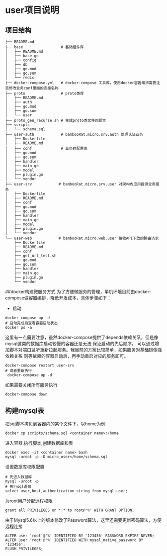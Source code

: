 # user项目说明 
##  项目结构
```
├── README.md
├── base                 # 基础组件库
│   ├── README.md
│   ├── base.go
│   ├── config
│   ├── db
│   ├── go.mod
│   ├── go.sum
│   └── redis
├── docker-compose.yml   # docker-compose 工具库，使用docker容器编排需要注意修改业务conf里面的连接名称
├── proto                # proto类库
│   ├── README.md
│   ├── auth
│   ├── go.mod
│   ├── go.sum
│   └── user
├── proto_gen_recurse.sh # 生成proto类文件的脚本
├── scripts
│   └── schema.sql
├── user-auth            # bambooRat.micro.srv.auth 处理认证业务
│   ├── Dockerfile
│   ├── README.md
│   ├── conf             # 业务的配置库
│   ├── go.mod
│   ├── go.sum
│   ├── handler
│   ├── main.go
│   ├── model
│   ├── plugin.go
│   └── vendor
├── user-srv            # bambooRat.micro.srv.user 对架构内应用提供业务服务
│   ├── Dockerfile
│   ├── README.md
│   ├── conf
│   ├── go.mod
│   ├── go.sum
│   ├── handler
│   ├── main.go
│   ├── model
│   ├── plugin.go
│   └── vendor
└── user-web            # bambooRat.micro.web.user 接收API下放的路由请求
    ├── Dockerfile
    ├── README.md
    ├── conf
    ├── get_url_test.sh
    ├── go.mod
    ├── go.sum
    ├── handler
    ├── main.go
    ├── plugin.go
    └── vendor
``` 

 ##docker构建微服务方式
 为了方便微服务的管理，单机环境目前由docker-compose做容器编排，降低开发成本，具体步骤如下：
 - 启动
 ```
 docker-compose up -d
 # 启动完成后查看容器启动状态
 docker ps -a 
 ```
 这里有一点需要注意，虽然docker-compose提供了depends依赖关系，但是像mysql这类的数据库启动较慢的容器还是无法
 保证启动的先后顺序。 可以通过增加脚本对端口监听重新拉起服务。我目前的方案比较简单，如果服务对基础镜像强依赖关系
 则等依赖的容器启动后，再手动重启对应的服务即可。
 ```
 docker-compose restart user-srv
 # 或者重新执行
  docker-compose up -d
 ```
 如果需要关闭所有服务执行
 ```
 docker-compose down
 ```
 ## 构建mysql表
 把sql脚本拷贝到容器内的某个文件下，以home为例
  ```
  docker cp scripts/schema.sql <container name>:/home
  ```
 进入容器,执行脚本,创建数据库和表
 ```
 docker exec -it <container name> bash
 mysql -uroot -p -D micro_user</home/schema.sql
 ```
 设置数据库权限配置
 ```
 # 先进入数据库
 mysql -uroot -p
 # 执行sql语句
select user,host,authentication_string from mysql.user; 
 ```
 为root用户分配远程权限
 ```
 grant all PRIVILEGES on *.* to root@'%' WITH GRANT OPTION;
 ```
 由于Mysql5.6以上的版本修改了Password算法，这里还需要更新密码算法，方便远程连接
 ```
 ALTER user 'root'@'%' IDENTIFIED BY '123456' PASSWORD EXPIRE NEVER;
 ALTER user 'root'@'%' IDENTIFIED WITH mysql_native_password BY '123456';
 FLUSH PRIVILEGES;
 ```
